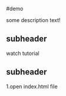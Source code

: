 #demo

some description text!


## subheader

watch tutorial
 ## subheader

 1.open index.html file
